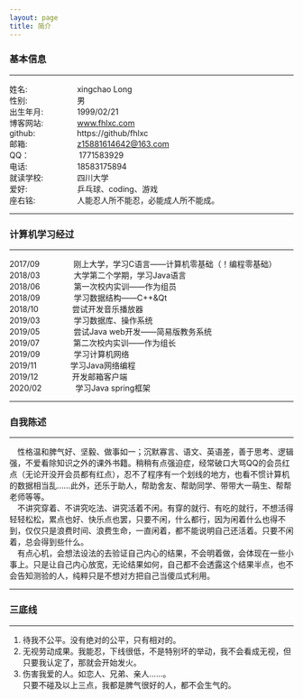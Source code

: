 ```yaml
---
layout: page
title: 简介
---
```


### 基本信息
- - -
姓名:           &emsp;&emsp;&emsp;&emsp;&emsp;&emsp;xingchao Long  
性别:           &emsp;&emsp;&emsp;&emsp;&emsp;&emsp;男  
出生年月:       &emsp;&emsp;&emsp;&emsp;1999/02/21  
博客网站:       &emsp;&emsp;&emsp;&emsp;www.fhlxc.com  
github:        &emsp;&emsp;&emsp;&emsp;&emsp;https://github/fhlxc  
邮箱:          &emsp;&emsp;&emsp;&emsp;&emsp;&emsp;z15881614642@163.com  
QQ：           &emsp;&emsp;&emsp;&emsp;&emsp;&emsp;1771583929  
电话:          &emsp;&emsp;&emsp;&emsp;&emsp;&emsp;18583175894  
就读学校:      &emsp;&emsp;&emsp;&emsp;四川大学  
爱好:          &emsp;&emsp;&emsp;&emsp;&emsp;&emsp;乒乓球、coding、游戏  
座右铭:        &emsp;&emsp;&emsp;&emsp;&emsp;人能忍人所不能忍，必能成人所不能成。
- - -
### 计算机学习经过
- - -
2017/09    &emsp;&emsp;&emsp;&emsp;刚上大学，学习C语言——计算机零基础（！编程零基础）  
2018/03    &emsp;&emsp;&emsp;&emsp;大学第二个学期，学习Java语言  
2018/06    &emsp;&emsp;&emsp;&emsp;第一次校内实训——作为组员  
2018/09    &emsp;&emsp;&emsp;&emsp;学习数据结构——C++&Qt  
2018/10    &emsp;&emsp;&emsp;&emsp;尝试开发音乐播放器  
2019/03    &emsp;&emsp;&emsp;&emsp;学习数据库、操作系统  
2019/05    &emsp;&emsp;&emsp;&emsp;尝试Java web开发——简易版教务系统  
2019/07    &emsp;&emsp;&emsp;&emsp;第二次校内实训——作为组长  
2019/09    &emsp;&emsp;&emsp;&emsp;学习计算机网络  
2019/11    &emsp;&emsp;&emsp;&emsp;学习Java网络编程  
2019/12    &emsp;&emsp;&emsp;&emsp;开发邮箱客户端  
2020/02    &emsp;&emsp;&emsp;&emsp;学习Java spring框架
- - -
### 自我陈述
- - -
&emsp;性格温和脾气好、坚毅、做事如一；沉默寡言、语文、英语差，善于思考、逻辑强，不爱看除知识之外的课外书籍。稍稍有点强迫症，经常破口大骂QQ的会员红点（无论开没开会员都有红点），忍不了程序有一个划线的地方，也看不惯计算机的数据相当乱……此外，还乐于助人，帮助舍友、帮助同学、带带大一萌生、帮帮老师等等。  
&emsp;不讲究穿着、不讲究吃法、讲究活着不闲。有穿的就行、有吃的就行，不想活得轻轻松松，累点也好、快乐点也罢，只要不闲，什么都行，因为闲着什么也得不到，仅仅只是浪费时间、浪费生命，一直闲着，都不能说明自己还活着。只要不闲着，总会得到些什么。  
&emsp;有点心机，会想法设法的去验证自己内心的结果，不会明着做，会体现在一些小事上。只是让自己内心放宽，无论结果如何，自己都不会透露这个结果半点，也不会告知测验的人，纯粹只是不想对方把自己当傻瓜式利用。
- - -
### 三底线
- - -
1. 待我不公平。没有绝对的公平，只有相对的。
2. 无视劳动成果。我能忍，下线很低，不是特别坏的举动，我不会看成无视，但只要我认定了，那就会开始发火。
3. 伤害我爱的人。如恋人、兄弟、亲人……。  
只要不碰及以上三点，我都是脾气很好的人，都不会生气的。
